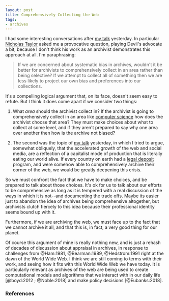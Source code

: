 ```yaml
---
layout: post
title: Comprehensively Collecting the Web
tags:
- archives
---
```


I had some interesting conversations after [my talk] yesterday. In particular
[Nicholas Taylor] asked me a provocative question, playing Devil's advocate a
bit, because I don't think his work as an archivist demonstrates this
approach at all. I'm paraphrasing:

> If we are concerned about systematic bias in archives, wouldn't it 
> be better for archivists to comprehensively collect in an area rather
> than being selective? If we attempt to collect all of something then
> we are less likely to project our own bias and preferences into 
> our collections.

It's a compelling logical argument that, on its face, doesn't seem easy to
refute. But I think it does come apart if we consider two things:

1. What *area* should the archivist collect in? If the archivist is going to
   comprehensively collect in an area like [computer science] how does the
   archivist choose that area? They must make choices about what to collect at
   some level, and if they aren't prepared to say why one area over another then
   how is the archive not biased?

2. The second was the topic of [my talk] yesterday, in which I tried to argue,
   somewhat obliquely, that the accelerated growth of the web and social media, 
   are a reflection of a capitalist mode of production that is literally
   eating our world alive. If every country on earth had a [legal deposit]
   program, and were somehow able to comprehensively archive their corner of the
   web, we would be greatly deepening this crisis.

So we must confront the fact that we have to make choices, and be prepared to
talk about those choices. It's ok for us to talk about our efforts to be
comprehensive as long as it is tempered with a real discussion of the ways in
which it is not--and documenting the trade offs. Maybe its easier just to
abandon the idea of archives being comprehensive altogether, but archivists
clutch fiercely to this idea because their professional identity seems bound up
with it. 

Furthermore, if we are archiving the web, we must face up to the fact that we
cannot archive it all, and that this is, in fact, a very good thing for our
planet.

Of course this argument of mine is really nothing new, and is just a rehash of
decades of discussion about appraisal in archives, in response to challenges
from @Ham:1981, @Bearman:1989, @Hedstrom:1991 right at the dawn of the World
Wide Web. I think we are still coming to terms with their work, and seeing how
it fits with this World Wide Web we have today. It is particularly relevant as
archives of the web are being used to create computational models and algorithms
that we interact with in our daily life [@boyd:2012 ; @Noble:2018] and make
policy decisions [@Eubanks:2018].


### References

[computer science]: http://www.cbi.umn.edu/
[my talk]: https://inkdroid.org/2018/11/08/ferguson-principles/
[legal deposit]: https://netpreserve.org/web-archiving/legal-deposit/
[Nicholas Taylor]: https://twitter.com/nullhandle

